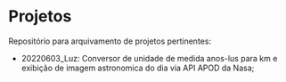 # Projetos

Repositório para arquivamento de projetos pertinentes:

- 20220603_Luz: Conversor de unidade de medida anos-lus para km e exibição de imagem astronomica do dia via API APOD da Nasa;
